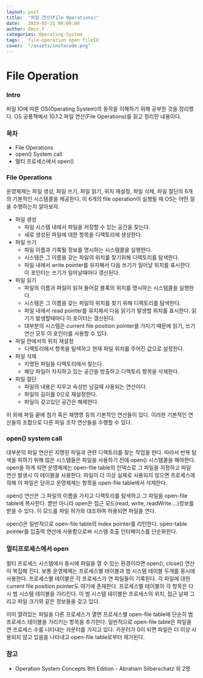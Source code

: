 ```yaml
---
layout: post
title:  "파일 연산(File Operations)"
date:   2019-05-21 00:00:00
author: Gmin.Y
categories: Operating-System
tags:	file-operation open fileIO
cover:  "/assets/instacode.png"
---
```


# File Operation

### Intro

 파일 IO에 따른 OS(Operating System)의 동작을 이해하기 위해 공부한 것을 정리했다. OS 공룡책에서 10.1.2 파일 연산(File Operations)를 읽고 정리한 내용이다.

### 목차

* File Operations
* open() System call
* 멀티 프로세스에서 open()

### File Operations

 운영체제는 파일 생성, 파일 쓰기, 파일 읽기, 위치 재설정, 파일 삭제, 파일 절단의 6개의 기본적인 시스템콜을 제공한다. 이 6개의 file operation이 실행될 때 OS는 어떤 일을 수행하는지 알아보자.

* 파일 생성
  * 파일 시스템 내에서 파일을 저장할 수 있는 공간을 찾는다.
  * 새로 생성된 파일에 대한 항목을 디렉토리에 생성한다.
* 파일 쓰기
  * 파일 이름과 기록될 정보를 명시하는 시스템콜을 실행한다.
  * 시스템은 그 이름을 갖는 파일의 위치를 찾기위해 디렉토리를 탐색한다.
  * 파일 내에서 write pointer를 유지해서 다음 쓰기가 일어날 위치를 표시한다. 이 포인터는 쓰기가 일어날때마다 갱신된다.
* 파일 읽기
  * 파일의 이름과 파일이 읽혀 들어갈 블록의 위치를 명시하는 시스템콜을 실행한다.
  * 시스템은 그 이름을 갖는 파일의 위치를 찾기 위해 디렉토리를 탐색한다.
  * 파일 내에서 read pointer를 유지해서 다음 읽기가 발생할 위치를 표시한다. 읽기가 발생할때마다 이 포이터는 갱신된다.
  * 대부분의 시스템은 current file position pointer를 가지기 때문에 읽기, 쓰기 연산 모두 이 포인터를 사용할 수 있다.
* 파일 안에서의 위치 재설정
  * 디렉토리에서 항목을 탐색하고 현재 파일 위치를 주어진 값으로 설정한다. 
* 파일 삭제
  * 지명된 파일을 디렉토리에서 찾는다.
  * 해당 파일이 차지하고 있는 공간을 방출하고 디렉토리 항목을 삭제한다.
* 파일 절단
  * 파일의 내용은 지우고 속성만 남길때 사용되는 연산이다.
  * 파일의 길이를 0으로 재설정한다.
  * 파일이 갖고있던 공간은 해제한다.

 이 외에 파일 끝에 첨가 혹은 재명명 등의 기본적인 연산들이 있다. 이러한 기본적인 연산들의 조합으로 다른 파일 조작 연산들을 수행할 수 있다.

### open() system call

대부분의 파일 연산은 지명된 파일과 관련 디렉토리를 찾는 작업을 한다. 따라서 반복 탐색을 피하기 위해 많은 시스템들은 파일을 사용하기 전에 open() 시스템콜을 해야한다. open을 하게 되면 운영체제는 open-file table의 인덱스로 그 파일을 지정하고 파일 연산 발생시 이 테이블을 사용한다. 파일이 더 이상 실제로 사용되지 않으면 프로세스에 의해 이 파일은 닫히고 운영체제는 항목을 open-file table에서 삭제한다.

 open() 연산은 그 파일의 이름을 가지고 디렉토리를 탐색하고  그 파일을 open-file table에 복사한다. 뿐만 아니라 open은 접근 모드(read, write, readWrite….)정보를 받을 수 있다. 이 모드를 파일 허가와 대조하여 허용되면 파일을 연다.

 open()은 일반적으로 open-file table의 index pointer를 리턴한다. open-table pointer를 입출력 연산에 사용함으로써 시스템 호출 인터페이스를 단순화한다.

### 멀티프로세스에서 open

 멀티 프로세스 시스템에서 동시에 파일을 열 수 있는 환경이라면 open(), close() 연산이 복잡해 진다. 보통 운영체제는 프로세스별 테이블과 범 시스템 테이블 두개를 동시에 사용한다. 프로세스별 테이블은 각 프로세스가 연 파일들이 기록된다. 각 파일에 대한 current file position pointer도 여기에 존재한다. 프로세스별 테이블의 각 항목은 다시 범 시스템 테이블을 가리킨다. 이 범 시스템 테이블은 프로세스의 위치, 접근 날짜 그리고 파일 크기와 같은 정보들을 갖고 있다. 

 이미 열려있는 파일을 다른 프로세스가 열면 프로세스별 open-file table에 단순히 범 프로세스 테이블을 가리키는 항목을 추가한다. 일반적으로 open-file table은 파일을 연 프로세스 수를 나타내는 카운터를 가지고 있다. 카운터가 0이 되면 파일은 더 이상 사용되지 않고 있음을 나타내고 open-file table로부터 제거된다.

### 참고

* Operation System Concepts 8th Edition - Abraham Silberschatz 외 2명